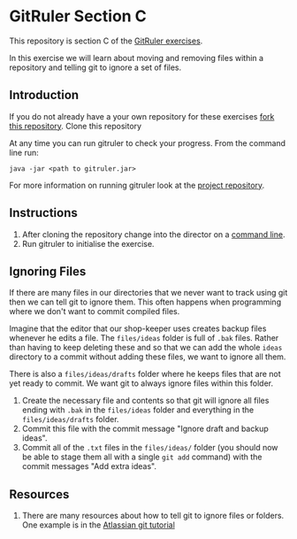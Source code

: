 <!--
Marked Style: Github
-->

# GitRuler Section C

This repository is section C of the [GitRuler exercises](https://github.com/UOL-CS/gitruler-exercises).

In this exercise we will learn about moving and removing files within a repository and telling git to ignore a set of files.

## Introduction

If you do not already have a your own repository for these exercises [fork this repository](https://help.github.com/articles/fork-a-repo/). Clone this repository

At any time you can run gitruler to check your progress. From the command line run:

`java -jar <path to gitruler.jar>`

For more information on running gitruler look at the [project repository](https://github.com/rcraggs/gitruler).

## Instructions

1. After cloning the repository change into the director on a [command line](https://www.techopedia.com/definition/3337/command-line-interface-cli).
2. Run gitruler to initialise the exercise.

## Ignoring Files

If there are many files in our directories that we never want to track using git then we can tell git to ignore them. This often happens when programming where we don't want to commit compiled files. 

Imagine that the editor that our shop-keeper uses creates backup files whenever he edits a file. The `files/ideas` folder is full of `.bak` files. Rather than having to keep deleting these and so that we can add the whole `ideas` directory to a commit without adding these files, we want to ignore all them.

There is also a `files/ideas/drafts` folder where he keeps files that are not yet ready to commit. We want git to always ignore files within this folder.

1. Create the necessary file and contents so that git will ignore all files ending with `.bak` in the `files/ideas` folder and everything in the `files/ideas/drafts` folder.
2. Commit this file with the commit message "Ignore draft and backup ideas".
3. Commit all of the `.txt` files in the `files/ideas/` folder (you should now be able to stage them all with a single `git add` command) with the commit messages "Add extra ideas".




## Resources

1. There are many resources about how to tell git to ignore files or folders. One example is in the [Atlassian git tutorial](https://www.atlassian.com/git/tutorials/saving-changes/gitignore)






